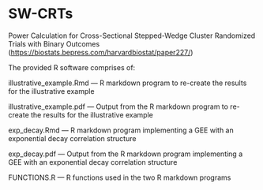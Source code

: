 # SW-CRTs
Power Calculation for Cross-Sectional Stepped-Wedge Cluster Randomized Trials with Binary Outcomes (https://biostats.bepress.com/harvardbiostat/paper227/)

The provided R software comprises of:

illustrative_example.Rmd  — R markdown program to re-create the results for the illustrative example

illustrative_example.pdf — Output from the R markdown program to re-create the results for the illustrative example

exp_decay.Rmd — R markdown program implementing a GEE with an exponential decay correlation structure

exp_decay.pdf — Output from the R markdown program implementing a GEE with an exponential decay correlation structure

FUNCTIONS.R — R functions used in the two R markdown programs
